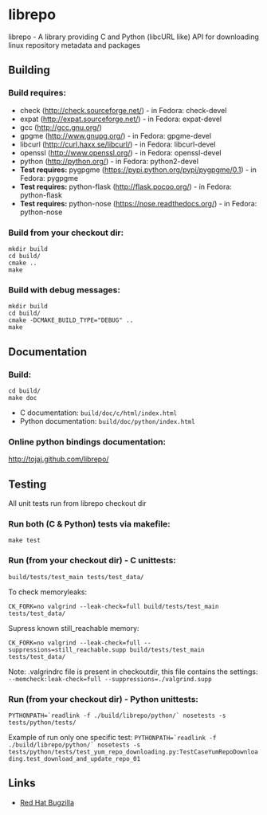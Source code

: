 # librepo

librepo - A library providing C and Python (libcURL like) API for downloading
linux repository metadata and packages

## Building

### Build requires:

* check (http://check.sourceforge.net/) - in Fedora: check-devel
* expat (http://expat.sourceforge.net/) - in Fedora: expat-devel
* gcc (http://gcc.gnu.org/)
* gpgme (http://www.gnupg.org/) - in Fedora: gpgme-devel
* libcurl (http://curl.haxx.se/libcurl/) - in Fedora: libcurl-devel
* openssl (http://www.openssl.org/) - in Fedora: openssl-devel
* python (http://python.org/) - in Fedora: python2-devel
* **Test requires:** pygpgme (https://pypi.python.org/pypi/pygpgme/0.1) - in Fedora: pygpgme
* **Test requires:** python-flask (http://flask.pocoo.org/) - in Fedora: python-flask
* **Test requires:** python-nose (https://nose.readthedocs.org/) - in Fedora: python-nose

### Build from your checkout dir:

    mkdir build
    cd build/
    cmake ..
    make

### Build with debug messages:

    mkdir build
    cd build/
    cmake -DCMAKE_BUILD_TYPE="DEBUG" ..
    make

## Documentation

### Build:

    cd build/
    make doc

* C documentation: `build/doc/c/html/index.html`
* Python documentation: `build/doc/python/index.html`

### Online python bindings documentation:

http://tojaj.github.com/librepo/

## Testing

All unit tests run from librepo checkout dir

### Run both (C & Python) tests via makefile:
    make test

### Run (from your checkout dir) - C unittests:

    build/tests/test_main tests/test_data/

To check memoryleaks:

    CK_FORK=no valgrind --leak-check=full build/tests/test_main tests/test_data/

Supress known still_reachable memory:

    CK_FORK=no valgrind --leak-check=full --suppressions=still_reachable.supp build/tests/test_main tests/test_data/

Note: .valgrindrc file is present in checkoutdir, this file contains the settings:
`--memcheck:leak-check=full --suppressions=./valgrind.supp`

### Run (from your checkout dir) - Python unittests:

    PYTHONPATH=`readlink -f ./build/librepo/python/` nosetests -s tests/python/tests/

Example of run only one specific test: ``PYTHONPATH=`readlink -f ./build/librepo/python/` nosetests -s tests/python/tests/test_yum_repo_downloading.py:TestCaseYumRepoDownloading.test_download_and_update_repo_01``

## Links

* [Red Hat Bugzilla](https://bugzilla.redhat.com/buglist.cgi?query_format=advanced&bug_status=NEW&bug_status=ASSIGNED&bug_status=MODIFIED&bug_status=VERIFIED&component=librepo)
